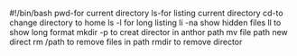 #!/bin/bash
pwd-for current directory ls-for listing current directory  cd-to change directory to home ls -l for long listing li -na show hidden files ll to show long format mkdir -p to creat director in anthor path  mv file path new direct  rm /path to remove files in path rmdir to remove director
